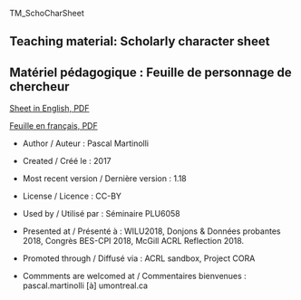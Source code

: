 TM_SchoCharSheet
## Teaching material: Scholarly character sheet
## Matériel pédagogique : Feuille de personnage de chercheur

[Sheet in English, PDF]()

[Feuille en français, PDF]()

* Author / Auteur : Pascal Martinolli

* Created / Créé le : 2017

* Most recent version / Dernière version : 1.18

* License / Licence : CC-BY

* Used by / Utilisé par  : Séminaire PLU6058

* Presented at / Présenté à : WILU2018, Donjons & Données probantes 2018, Congrès BES-CPI 2018, McGill ACRL Reflection 2018.

* Promoted through / Diffusé via : ACRL sandbox, Project CORA

* Commments are welcomed at / Commentaires bienvenues : pascal.martinolli [à] umontreal.ca
